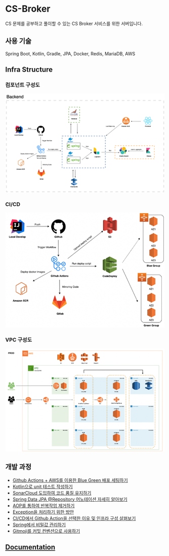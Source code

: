 # CS-Broker

CS 문제를 공부하고 풀이할 수 있는 CS Broker 서비스를 위한 서버입니다.

## 사용 기술
Spring Boot, Kotlin, Gradle, JPA, Docker, Redis, MariaDB, AWS

## Infra Structure

### 컴포넌트 구성도

![](./doc/img/infra.png)

### CI/CD

![](./doc/img/ci-cd.png)

### VPC 구성도

![](./doc/img/VPC.png)

## 개발 과정

- [Github Actions + AWS를 이용한 Blue Green 배포 세팅하기](https://velog.io/@kshired/Github-Actions-ECR-Auto-Scaling-Group-EC2-CodeDeploy-S3-%EB%A5%BC-%EC%82%AC%EC%9A%A9%ED%95%98%EC%97%AC-BlueGreen-CICD-%EA%B5%AC%EC%B6%95%ED%95%98%EA%B8%B0)
- [Kotlin으로 unit 테스트 작성하기](https://velog.io/@kshired/Spring-Kotlin%EC%9C%BC%EB%A1%9C-unit-%ED%85%8C%EC%8A%A4%ED%8A%B8-%EC%9E%91%EC%84%B1%ED%95%98%EA%B8%B0)
- [SonarCloud 도입하여 코드 품질 유지하기](https://velog.io/@kshired/Spring-%ED%94%84%EB%A1%9C%EC%A0%9D%ED%8A%B8%EC%9D%98-%EC%BD%94%EB%93%9C-%ED%92%88%EC%A7%88-%EC%9C%A0%EC%A7%80%EB%A5%BC-%EC%9C%84%ED%95%9C-SonarCloud-%EB%8F%84%EC%9E%85%ED%95%98%EA%B8%B0)
- [Spring Data JPA @Repository 어노테이션 자세히 알아보기](https://velog.io/@kshired/Spring-%EC%99%9C-JPARepository%EB%8A%94-Repository%EA%B0%80-%ED%95%84%EC%9A%94-%EC%97%86%EC%9D%84%EA%B9%8C-deep-dive-%ED%95%B4%EB%B3%B4%EA%B8%B0)
- [AOP를 통하여 반복작업 제거하기](https://velog.io/@kshired/Spring-AOP%EB%A5%BC-%EC%9D%B4%EC%9A%A9%ED%95%98%EC%97%AC-%EB%B0%98%EB%B3%B5%EC%9E%91%EC%97%85-%EC%A4%84%EC%9D%B4%EA%B8%B0)
- [Exception을 처리하기 위한 방안](https://velog.io/@kshired/Spring-Exception-%ED%95%B4%EA%B2%B0-%EC%A0%84%EB%9E%B5)
- [CI/CD에서 Github Action을 선택한 이유 및 인프라 구성 살펴보기](https://velog.io/@monstera/Infra-Github-actions%EB%A5%BC-%ED%86%B5%ED%95%B4-CICD-%EC%9D%B8%ED%94%84%EB%9D%BC-%EA%B5%AC%EC%B6%95%ED%95%98%EA%B8%B0)
- [Spring에서 비밀값 관리하기](https://velog.io/@kshired/Spring-yml-%EC%84%A4%EC%A0%95-%ED%8C%8C%EC%9D%BC-%EA%B4%80%EB%A6%AC%ED%95%98%EA%B8%B0)
- [Gitmoji를 커밋 컨벤션으로 사용하기](https://velog.io/@kshired/Gitmoji%EB%A5%BC-%EC%BB%A4%EB%B0%8B-%EC%BB%A8%EB%B2%A4%EC%85%98%EC%9C%BC%EB%A1%9C-%EC%82%AC%EC%9A%A9%ED%95%98%EA%B2%8C-%EB%90%9C-%EC%9D%B4%EC%9C%A0)

## [Documentation](https://docs.csbroker.io/)
